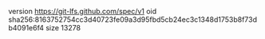 version https://git-lfs.github.com/spec/v1
oid sha256:8163752754cc3d40723fe09a3d95fbd5cb24ec3c1348d1753b8f73db4091e6f4
size 13278
